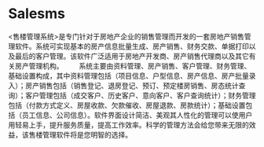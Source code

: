 # Salesms
 <售楼管理系统>是专门针对于房地产企业的销售管理而开发的一套房地产销售管理软件。系统可实现基本的房产信息批量生成、房产销售、财务交款、单据打印以及最后的客户管理。该软件广泛适用于房地产开发商、房产销售代理商以及其它有关房产管理机构。 　　系统主要由资料管理、房产销售、客户管理、财务管理、基础设置构成，其中资料管理包括（项目信息、户型信息、房产信息、房产批量录入）；房产销售包括（销售登记、退房登记、预订、预定楼房销售、房态统计查询）；客户管理包括（成交客户、历史客户、意向客户、客户查询统计）；财务管理包括（付款方式定义、房屋收款、欠款催收、房屋退款、房款统计）；基础设置包括（员工信息、公司信息）。软件界面设计简洁、美观其人性化的管理可以使用户用轻易上手，提升服务质量，提高工作效率。科学的管理方法会给您带来无限的效益，该售楼管理软件将是您明智的选择。
